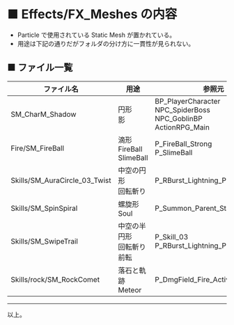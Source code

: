 # ■ Effects/FX_Meshes の内容
* Particle で使用されている Static Mesh が置かれている。
* 用途は下記の通りだがフォルダの分け方に一貫性が見られない。

## ■ ファイル一覧

| ファイル名 | 用途 | 参照元 |
| ----- | ----- | ----- |
| SM_CharM_Shadow | 円形<br>影 | BP_PlayerCharacter<br>NPC_SpiderBoss<br>NPC_GoblinBP<br>ActionRPG_Main |
| Fire/SM_FireBall | 滴形<br>FireBall<br>SlimeBall | P_FireBall_Strong<br>P_SlimeBall |
| Skills/SM_AuraCircle_03_Twist | 中空の円形<br>回転斬り | P_RBurst_Lightning_Pull_01 |
| Skills/SM_SpinSpiral | 螺旋形<br>Soul | P_Summon_Parent_Startup |
| Skills/SM_SwipeTrail | 中空の半円形<br>回転斬り<br>前転 | P_Skill_03<br>P_RBurst_Lightning_Pull_01 |
| Skills/rock/SM_RockComet | 落石と軌跡<br>Meteor | P_DmgField_Fire_Activate_01_Loop |


----
以上。
